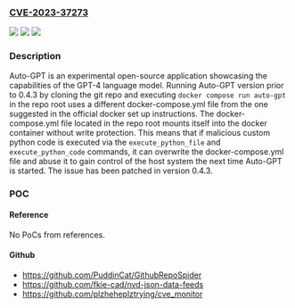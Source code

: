 ### [CVE-2023-37273](https://cve.mitre.org/cgi-bin/cvename.cgi?name=CVE-2023-37273)
![](https://img.shields.io/static/v1?label=Product&message=Auto-GPT&color=blue)
![](https://img.shields.io/static/v1?label=Version&message=%3D%20%3C%200.4.3%20&color=brighgreen)
![](https://img.shields.io/static/v1?label=Vulnerability&message=CWE-94%3A%20Improper%20Control%20of%20Generation%20of%20Code%20('Code%20Injection')&color=brighgreen)

### Description

Auto-GPT is an experimental open-source application showcasing the capabilities of the GPT-4 language model. Running Auto-GPT version prior to 0.4.3 by cloning the git repo and executing `docker compose run auto-gpt` in the repo root uses a different docker-compose.yml file from the one suggested in the official docker set up instructions. The docker-compose.yml file located in the repo root mounts itself into the docker container without write protection. This means that if malicious custom python code is executed via the `execute_python_file` and `execute_python_code` commands, it can overwrite the docker-compose.yml file and abuse it to gain control of the host system the next time Auto-GPT is started. The issue has been patched in version 0.4.3.

### POC

#### Reference
No PoCs from references.

#### Github
- https://github.com/PuddinCat/GithubRepoSpider
- https://github.com/fkie-cad/nvd-json-data-feeds
- https://github.com/plzheheplztrying/cve_monitor

